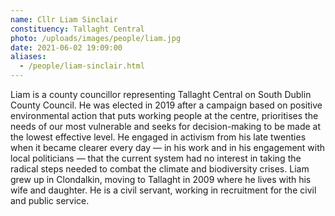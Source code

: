 ```yaml
---
name: Cllr Liam Sinclair
constituency: Tallaght Central
photo: /uploads/images/people/liam.jpg
date: 2021-06-02 19:09:00
aliases:
  - /people/liam-sinclair.html
---
```


Liam is a county councillor representing Tallaght Central on South Dublin County Council. He was elected in 2019 after a campaign based on positive environmental action that puts working people at the centre, prioritises the needs of our most vulnerable and seeks for decision-making to be made at the lowest effective level. He engaged in activism from his late twenties when it became clearer every day — in his work and in his engagement with local politicians — that the current system had no interest in taking the radical steps needed to combat the climate and biodiversity crises. Liam grew up in Clondalkin, moving to Tallaght in 2009 where he lives with his wife and daughter. He is a civil servant, working in recruitment for the civil and public service.
